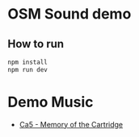 # OSM Sound demo

## How to run

```bash
npm install
npm run dev
```

# Demo Music

- [Ca5 - Memory of the Cartridge](https://www.otherman-records.com/releases/OTMN051)